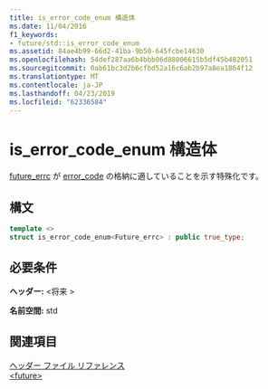 ```yaml
---
title: is_error_code_enum 構造体
ms.date: 11/04/2016
f1_keywords:
- future/std::is_error_code_enum
ms.assetid: 84ae4b99-66d2-41ba-9b50-645fcbe14630
ms.openlocfilehash: 54def287aa6b4bbb06d88006615b5df45b482051
ms.sourcegitcommit: 0ab61bc3d2b6cfbd52a16c6ab2b97a8ea1864f12
ms.translationtype: MT
ms.contentlocale: ja-JP
ms.lasthandoff: 04/23/2019
ms.locfileid: "62336584"
---
```

# <a name="iserrorcodeenum-structure"></a>is_error_code_enum 構造体

[future_errc](../standard-library/future-enums.md#future_errc) が [error_code](../standard-library/error-code-class.md) の格納に適していることを示す特殊化です。

## <a name="syntax"></a>構文

```cpp
template <>
struct is_error_code_enum<Future_errc> : public true_type;
```

## <a name="requirements"></a>必要条件

**ヘッダー:** \<将来 >

**名前空間:** std

## <a name="see-also"></a>関連項目

[ヘッダー ファイル リファレンス](../standard-library/cpp-standard-library-header-files.md)<br/>
[\<future>](../standard-library/future.md)<br/>
